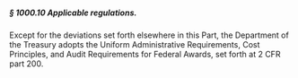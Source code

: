 ##### § 1000.10 Applicable regulations. #####

Except for the deviations set forth elsewhere in this Part, the Department of the Treasury adopts the Uniform Administrative Requirements, Cost Principles, and Audit Requirements for Federal Awards, set forth at 2 CFR part 200.